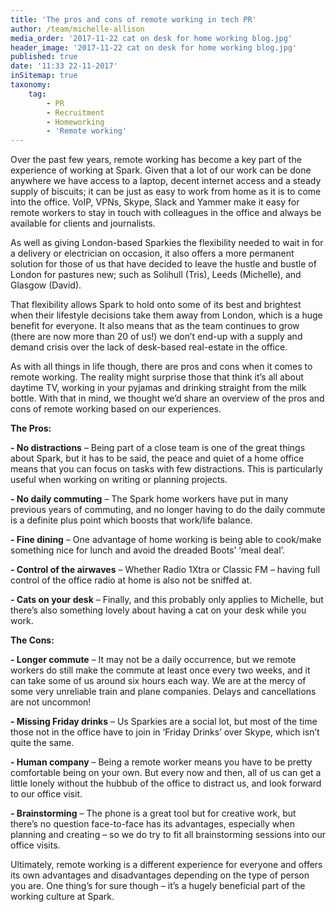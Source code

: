 ```yaml
---
title: 'The pros and cons of remote working in tech PR'
author: /team/michelle-allison
media_order: '2017-11-22 cat on desk for home working blog.jpg'
header_image: '2017-11-22 cat on desk for home working blog.jpg'
published: true
date: '11:33 22-11-2017'
inSitemap: true
taxonomy:
    tag:
        - PR
        - Recruitment
        - Homeworking
        - 'Remote working'
---
```


Over the past few years, remote working has become a key part of the experience of working at Spark. Given that a lot of our work can be done anywhere we have access to a laptop, decent internet access and a steady supply of biscuits; it can be just as easy to work from home as it is to come into the office. VoIP, VPNs, Skype, Slack and Yammer make it easy for remote workers to stay in touch with colleagues in the office and always be available for clients and journalists.

As well as giving London-based Sparkies the flexibility needed to wait in for a delivery or electrician on occasion, it also offers a more permanent solution for those of us that have decided to leave the hustle and bustle of London for pastures new; such as Solihull (Tris), Leeds (Michelle), and Glasgow (David). 

That flexibility allows Spark to hold onto some of its best and brightest when their lifestyle decisions take them away from London, which is a huge benefit for everyone. It also means that as the team continues to grow (there are now more than 20 of us!) we don’t end-up with a supply and demand crisis over the lack of desk-based real-estate in the office.

As with all things in life though, there are pros and cons when it comes to remote working. The reality might surprise those that think it’s all about daytime TV, working in your pyjamas and drinking straight from the milk bottle. With that in mind, we thought we’d share an overview of the pros and cons of remote working based on our experiences.

**The Pros:**

**-	No distractions** – Being part of a close team is one of the great things about Spark, but it has to be said, the peace and quiet of a home office means that you can focus on tasks with few distractions. This is particularly useful when working on writing or planning projects. 

**-	No daily commuting** – The Spark home workers have put in many previous years of commuting, and no longer having to do the daily commute is a definite plus point which boosts that work/life balance.

**-	Fine dining** – One advantage of home working is being able to cook/make something nice for lunch and avoid the dreaded Boots’ ‘meal deal’. 

**-	Control of the airwaves** – Whether Radio 1Xtra or Classic FM – having full control of the office radio at home is also not be sniffed at. 

**-	Cats on your desk** – Finally, and this probably only applies to Michelle, but there’s also something lovely about having a cat on your desk while you work.

**The Cons:**

**-	Longer commute** – It may not be a daily occurrence, but we remote workers do still make the commute at least once every two weeks, and it can take some of us around six hours each way. We are at the mercy of some very unreliable train and plane companies. Delays and cancellations are not uncommon!

**-	Missing Friday drinks** – Us Sparkies are a social lot, but most of the time those not in the office have to join in ‘Friday Drinks’ over Skype, which isn’t quite the same.

**-	Human company** – Being a remote worker means you have to be pretty comfortable being on your own. But every now and then, all of us can get a little lonely without the hubbub of the office to distract us, and look forward to our office visit.

**-	Brainstorming** – The phone is a great tool but for creative work, but there’s no question face-to-face has its advantages, especially when planning and creating – so we do try to fit all brainstorming sessions into our office visits. 

Ultimately, remote working is a different experience for everyone and offers its own advantages and disadvantages depending on the type of person you are. One thing’s for sure though – it’s a hugely beneficial part of the working culture at Spark.



